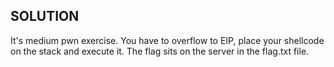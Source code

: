 ## SOLUTION

It's medium pwn exercise. 
You have to overflow to EIP, place your shellcode on the stack and execute it. 
The flag sits on the server in the flag.txt file.